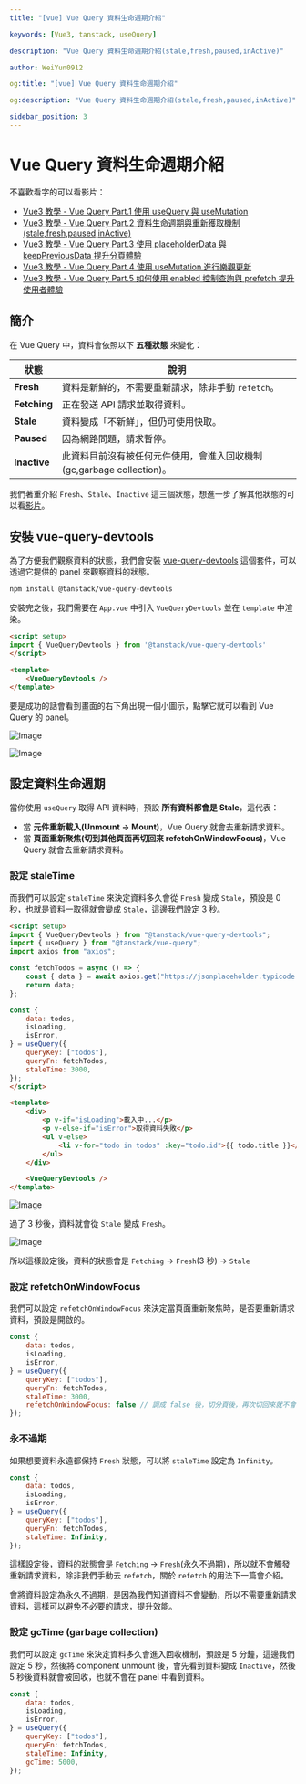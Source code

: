 ```yaml
---
title: "[vue] Vue Query 資料生命週期介紹"

keywords: [Vue3, tanstack, useQuery]

description: "Vue Query 資料生命週期介紹(stale,fresh,paused,inActive)"

author: WeiYun0912

og:title: "[vue] Vue Query 資料生命週期介紹"

og:description: "Vue Query 資料生命週期介紹(stale,fresh,paused,inActive)"

sidebar_position: 3
---
```


# Vue Query 資料生命週期介紹

不喜歡看字的可以看影片：

-   [Vue3 教學 - Vue Query Part.1 使用 useQuery 與 useMutation](https://www.youtube.com/watch?v=7MDI54nlEbc)
-   [Vue3 教學 - Vue Query Part.2 資料生命週期與重新獲取機制 (stale,fresh,paused,inActive)](https://www.youtube.com/watch?v=pxHSArLEvgs)
-   [Vue3 教學 - Vue Query Part.3 使用 placeholderData 與 keepPreviousData 提升分頁體驗](https://www.youtube.com/watch?v=skJWxXDljS0)
-   [Vue3 教學 - Vue Query Part.4 使用 useMutation 進行樂觀更新](https://www.youtube.com/watch?v=I-qGvLln-pg)
-   [Vue3 教學 - Vue Query Part.5 如何使用 enabled 控制查詢與 prefetch 提升使用者體驗](https://www.youtube.com/watch?v=8TpZAL-E6gs)

## 簡介

在 Vue Query 中，資料會依照以下 **五種狀態** 來變化：

| 狀態         | 說明                                                                   |
| ------------ | ---------------------------------------------------------------------- |
| **Fresh**    | 資料是新鮮的，不需要重新請求，除非手動 `refetch`。                     |
| **Fetching** | 正在發送 API 請求並取得資料。                                          |
| **Stale**    | 資料變成「不新鮮」，但仍可使用快取。                                   |
| **Paused**   | 因為網路問題，請求暫停。                                               |
| **Inactive** | 此資料目前沒有被任何元件使用，會進入回收機制 (gc,garbage collection)。 |

我們著重介紹 `Fresh`、`Stale`、`Inactive` 這三個狀態，想進一步了解其他狀態的可以看[影片](https://www.youtube.com/watch?v=pxHSArLEvgs)。

## 安裝 vue-query-devtools

為了方便我們觀察資料的狀態，我們會安裝 [vue-query-devtools](https://tanstack.com/query/latest/docs/framework/vue/devtools) 這個套件，可以透過它提供的 panel 來觀察資料的狀態。

```bash
npm install @tanstack/vue-query-devtools
```

安裝完之後，我們需要在 `App.vue` 中引入 `VueQueryDevtools` 並在 `template` 中渲染。

<!-- prettier-ignore -->
```html title='App.vue' showLineNumbers
<script setup>
import { VueQueryDevtools } from '@tanstack/vue-query-devtools'
</script>

<template>
    <VueQueryDevtools />
</template>
```

要是成功的話會看到畫面的右下角出現一個小圖示，點擊它就可以看到 Vue Query 的 panel。

![Image](https://i.imgur.com/zVtR7dz.png)

![Image](https://i.imgur.com/c3SNwQu.png)

## 設定資料生命週期

當你使用 `useQuery` 取得 API 資料時，預設 **所有資料都會是 Stale**，這代表：

-   當 **元件重新載入(Unmount -> Mount)**，Vue Query 就會去重新請求資料。
-   當 **頁面重新聚焦(切到其他頁面再切回來 refetchOnWindowFocus)**，Vue Query 就會去重新請求資料。

### 設定 staleTime

而我們可以設定 `staleTime` 來決定資料多久會從 `Fresh` 變成 `Stale`，預設是 0 秒，也就是資料一取得就會變成 `Stale`，這邊我們設定 3 秒。

<!-- prettier-ignore -->
```html title='App.vue' showLineNumbers
<script setup>
import { VueQueryDevtools } from "@tanstack/vue-query-devtools";
import { useQuery } from "@tanstack/vue-query";
import axios from "axios";

const fetchTodos = async () => {
    const { data } = await axios.get("https://jsonplaceholder.typicode.com/todos");
    return data;
};

const {
    data: todos,
    isLoading,
    isError,
} = useQuery({
    queryKey: ["todos"],
    queryFn: fetchTodos,
    staleTime: 3000,
});
</script>

<template>
    <div>
        <p v-if="isLoading">載入中...</p>
        <p v-else-if="isError">取得資料失敗</p>
        <ul v-else>
            <li v-for="todo in todos" :key="todo.id">{{ todo.title }}</li>
        </ul>
    </div>

    <VueQueryDevtools />
</template>
```

![Image](https://i.imgur.com/msp6t8K.png)

過了 3 秒後，資料就會從 `Stale` 變成 `Fresh`。

![Image](https://i.imgur.com/fM7lh0L.png)

所以這樣設定後，資料的狀態會是 `Fetching` -> `Fresh`(3 秒) -> `Stale`

### 設定 refetchOnWindowFocus

我們可以設定 `refetchOnWindowFocus` 來決定當頁面重新聚焦時，是否要重新請求資料，預設是開啟的。

<!-- prettier-ignore -->
```js title='App.vue' showLineNumbers
const {
    data: todos,
    isLoading,
    isError,
} = useQuery({
    queryKey: ["todos"],
    queryFn: fetchTodos,
    staleTime: 3000,
    refetchOnWindowFocus: false // 調成 false 後，切分頁後，再次切回來就不會發 request 了。
});
```

### 永不過期

如果想要資料永遠都保持 `Fresh` 狀態，可以將 `staleTime` 設定為 `Infinity`。

<!-- prettier-ignore -->
```js title='App.vue' showLineNumbers
const {
    data: todos,
    isLoading,
    isError,
} = useQuery({
    queryKey: ["todos"],
    queryFn: fetchTodos,
    staleTime: Infinity,
});
```

這樣設定後，資料的狀態會是 `Fetching` -> `Fresh`(永久不過期)，所以就不會觸發重新請求資料，除非我們手動去 `refetch`，關於 `refetch` 的用法下一篇會介紹。

會將資料設定為永久不過期，是因為我們知道資料不會變動，所以不需要重新請求資料，這樣可以避免不必要的請求，提升效能。

### 設定 gcTime (garbage collection)

我們可以設定 `gcTime` 來決定資料多久會進入回收機制，預設是 5 分鐘，這邊我們設定 5 秒，然後將 component unmount 後，會先看到資料變成 `Inactive`，然後 5 秒後資料就會被回收，也就不會在 panel 中看到資料。

<!-- prettier-ignore -->
```js title='App.vue' showLineNumbers
const {
    data: todos,
    isLoading,
    isError,
} = useQuery({
    queryKey: ["todos"],
    queryFn: fetchTodos,
    staleTime: Infinity,
    gcTime: 5000,
});
```
